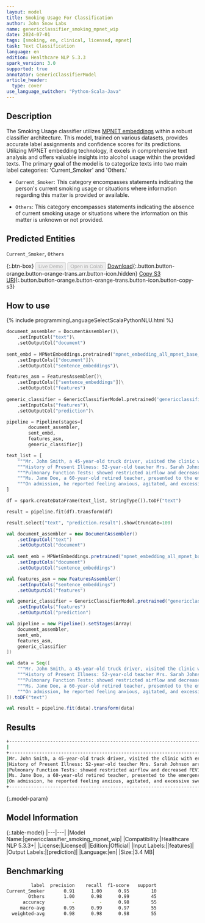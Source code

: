 ```yaml
---
layout: model
title: Smoking Usage For Classification
author: John Snow Labs
name: genericclassifier_smoking_mpnet_wip
date: 2024-07-01
tags: [smoking, en, clinical, licensed, mpnet]
task: Text Classification
language: en
edition: Healthcare NLP 5.3.3
spark_version: 3.0
supported: true
annotator: GenericClassifierModel
article_header:
  type: cover
use_language_switcher: "Python-Scala-Java"
---
```


## Description

The Smoking Usage classifier utilizes [MPNET embeddings](https://sparknlp.org/2023/08/29/mpnet_embedding_all_mpnet_base_v2_by_sentence_transformers_en.html) within a robust classifier architecture.
This model, trained on various datasets, provides accurate label assignments and confidence scores for its predictions. Utilizing MPNET embedding technology, it excels in comprehensive text analysis and offers valuable insights into alcohol usage within the provided texts. The primary goal of the model is to categorize texts into two main label categories: 'Current_Smoker' and 'Others.'

- `Current_Smoker`: This category encompasses statements indicating the person's current smoking usage or situations where information regarding this matter is provided or available.

- `Others`: This category encompasses statements indicating the absence of current smoking usage or situations where the information on this matter is unknown or not provided.

## Predicted Entities

`Current_Smoker`, `Others`

{:.btn-box}
<button class="button button-orange" disabled>Live Demo</button>
<button class="button button-orange" disabled>Open in Colab</button>
[Download](https://s3.amazonaws.com/auxdata.johnsnowlabs.com/clinical/models/genericclassifier_smoking_mpnet_wip_en_5.3.3_3.0_1719842097697.zip){:.button.button-orange.button-orange-trans.arr.button-icon.hidden}
[Copy S3 URI](s3://auxdata.johnsnowlabs.com/clinical/models/genericclassifier_smoking_mpnet_wip_en_5.3.3_3.0_1719842097697.zip){:.button.button-orange.button-orange-trans.button-icon.button-copy-s3}

## How to use



<div class="tabs-box" markdown="1">
{% include programmingLanguageSelectScalaPythonNLU.html %}
  
```python
document_assembler = DocumentAssembler()\
    .setInputCol("text")\
    .setOutputCol("document")
        
sent_embd = MPNetEmbeddings.pretrained("mpnet_embedding_all_mpnet_base_v2_by_sentence_transformers", 'en')\
    .setInputCols(["document"])\
    .setOutputCol("sentence_embeddings")\

features_asm = FeaturesAssembler()\
    .setInputCols(["sentence_embeddings"])\
    .setOutputCol("features")
      
generic_classifier = GenericClassifierModel.pretrained('genericclassifier_smoking_mpnet_wip', 'en', 'clinical/models')\
    .setInputCols("features")\
    .setOutputCol("prediction")\

pipeline = Pipeline(stages=[
        document_assembler,
        sent_embd,
        features_asm,
        generic_classifier])

text_list = [
    """Mr. John Smith, a 45-year-old truck driver, visited the clinic with enduring symptoms of cough and breathlessness, which have progressively worsened over recent months. He denies any significant past medical history, although he is a current smoker, consuming ten cigarettes daily for the last two decades.""",  
    """History of Present Illness: 52-year-old teacher Mrs. Sarah Johnson arrived to the clinic complaining of a chronic cough and dyspnea that had been becoming worse over the previous few months. She is a current smoker, and has smoked for the past 30 years, averaging a pack of cigarettes every day.""",
    """Pulmonary Function Tests: showed restricted airflow and decreased FEV1 and FEV1/FVC ratios, which are indicators of chronic obstructive pulmonary disease (COPD). Diagnosis: Smoking-related chronic obstructive pulmonary disease (COPD)""",
    """Ms. Jane Doe, a 60-year-old retired teacher, presented to the emergency department complaining of severe abdominal pain and vomiting. She has a history of gallstones but has been asymptomatic for years. Currently, she does not smoke or drink alcohol, focusing on a healthy lifestyle.""",
    """On admission, he reported feeling anxious, agitated, and excessive sweating but denied nausea, vomiting, headache, auditory, visual, or tactile hallucinations. The system review was otherwise unfavorable. He denied smoking and using illegal drugs, and he was not taking any medication.""",
]

df = spark.createDataFrame(text_list, StringType()).toDF("text")

result = pipeline.fit(df).transform(df)

result.select("text", "prediction.result").show(truncate=100)
```
```scala
val document_assembler = new DocumentAssembler()
    .setInputCol("text")
    .setOutputCol("document")
        
val sent_emb = MPNetEmbeddings.pretrained("mpnet_embedding_all_mpnet_base_v2_by_sentence_transformers", "en")
    .setInputCols("document")
    .setOutputCol("sentence_embeddings")

val features_asm = new FeaturesAssembler()
    .setInputCols("sentence_embeddings")
    .setOutputCol("features")

val generic_classifier = GenericClassifierModel.pretrained("genericclassifier_smoking_mpnet_wip", "en", "clinical/models")
    .setInputCols("features")
    .setOutputCol("prediction")

val pipeline = new Pipeline().setStages(Array(
    document_assembler,
    sent_emb,
    features_asm,
    generic_classifier    
])

val data = Seq([
    """Mr. John Smith, a 45-year-old truck driver, visited the clinic with enduring symptoms of cough and breathlessness, which have progressively worsened over recent months. He denies any significant past medical history, although he is a current smoker, consuming ten cigarettes daily for the last two decades.""",  
    """History of Present Illness: 52-year-old teacher Mrs. Sarah Johnson arrived to the clinic complaining of a chronic cough and dyspnea that had been becoming worse over the previous few months. She is a current smoker, and has smoked for the past 30 years, averaging a pack of cigarettes every day.""",
    """Pulmonary Function Tests: showed restricted airflow and decreased FEV1 and FEV1/FVC ratios, which are indicators of chronic obstructive pulmonary disease (COPD). Diagnosis: Smoking-related chronic obstructive pulmonary disease (COPD)""",
    """Ms. Jane Doe, a 60-year-old retired teacher, presented to the emergency department complaining of severe abdominal pain and vomiting. She has a history of gallstones but has been asymptomatic for years. Currently, she does not smoke or drink alcohol, focusing on a healthy lifestyle.""",
    """On admission, he reported feeling anxious, agitated, and excessive sweating but denied nausea, vomiting, headache, auditory, visual, or tactile hallucinations. The system review was otherwise unfavorable. He denied smoking and using illegal drugs, and he was not taking any medication.""",
]).toDF("text")

val result = pipeline.fit(data).transform(data)
```
</div>

## Results

```bash
+----------------------------------------------------------------------------------------------------+----------------+
|                                                                                                text|          result|
+----------------------------------------------------------------------------------------------------+----------------+
|Mr. John Smith, a 45-year-old truck driver, visited the clinic with enduring symptoms of cough an...|[Current_Smoker]|
|History of Present Illness: 52-year-old teacher Mrs. Sarah Johnson arrived to the clinic complain...|[Current_Smoker]|
|Pulmonary Function Tests: showed restricted airflow and decreased FEV1 and FEV1/FVC ratios, which...|[Current_Smoker]|
|Ms. Jane Doe, a 60-year-old retired teacher, presented to the emergency department complaining of...|        [Others]|
|On admission, he reported feeling anxious, agitated, and excessive sweating but denied nausea, vo...|        [Others]|
+----------------------------------------------------------------------------------------------------+----------------+
```

{:.model-param}
## Model Information

{:.table-model}
|---|---|
|Model Name:|genericclassifier_smoking_mpnet_wip|
|Compatibility:|Healthcare NLP 5.3.3+|
|License:|Licensed|
|Edition:|Official|
|Input Labels:|[features]|
|Output Labels:|[prediction]|
|Language:|en|
|Size:|3.4 MB|

## Benchmarking

```bash
         label  precision    recall  f1-score   support
Current_Smoker       0.91      1.00      0.95        10
        Others       1.00      0.98      0.99        45
      accuracy          -         -      0.98        55
     macro-avg       0.95      0.99      0.97        55
  weighted-avg       0.98      0.98      0.98        55
```
